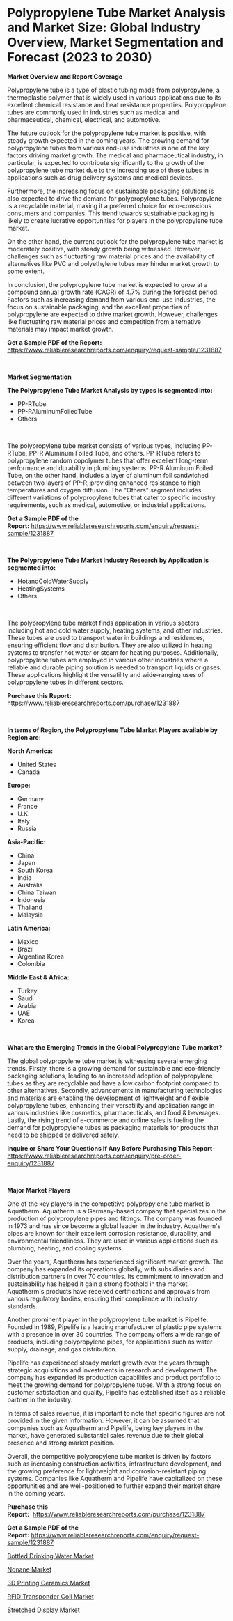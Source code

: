 <p><h1>Polypropylene Tube Market Analysis and Market Size: Global Industry Overview, Market Segmentation and Forecast (2023 to 2030)</h1></p><p><strong>Market Overview and Report Coverage</strong></p>
<p><p>Polypropylene tube is a type of plastic tubing made from polypropylene, a thermoplastic polymer that is widely used in various applications due to its excellent chemical resistance and heat resistance properties. Polypropylene tubes are commonly used in industries such as medical and pharmaceutical, chemical, electrical, and automotive.</p><p>The future outlook for the polypropylene tube market is positive, with steady growth expected in the coming years. The growing demand for polypropylene tubes from various end-use industries is one of the key factors driving market growth. The medical and pharmaceutical industry, in particular, is expected to contribute significantly to the growth of the polypropylene tube market due to the increasing use of these tubes in applications such as drug delivery systems and medical devices.</p><p>Furthermore, the increasing focus on sustainable packaging solutions is also expected to drive the demand for polypropylene tubes. Polypropylene is a recyclable material, making it a preferred choice for eco-conscious consumers and companies. This trend towards sustainable packaging is likely to create lucrative opportunities for players in the polypropylene tube market.</p><p>On the other hand, the current outlook for the polypropylene tube market is moderately positive, with steady growth being witnessed. However, challenges such as fluctuating raw material prices and the availability of alternatives like PVC and polyethylene tubes may hinder market growth to some extent.</p><p>In conclusion, the polypropylene tube market is expected to grow at a compound annual growth rate (CAGR) of 4.7% during the forecast period. Factors such as increasing demand from various end-use industries, the focus on sustainable packaging, and the excellent properties of polypropylene are expected to drive market growth. However, challenges like fluctuating raw material prices and competition from alternative materials may impact market growth.</p></p>
<p><strong>Get a Sample PDF of the Report:</strong> <a href="https://www.reliableresearchreports.com/enquiry/request-sample/1231887">https://www.reliableresearchreports.com/enquiry/request-sample/1231887</a></p>
<p>&nbsp;</p>
<p><strong>Market Segmentation</strong></p>
<p><strong>The Polypropylene Tube Market Analysis by types is segmented into:</strong></p>
<p><ul><li>PP-RTube</li><li>PP-RAluminumFoiledTube</li><li>Others</li></ul></p>
<p>&nbsp;</p>
<p><p>The polypropylene tube market consists of various types, including PP-RTube, PP-R Aluminum Foiled Tube, and others. PP-RTube refers to polypropylene random copolymer tubes that offer excellent long-term performance and durability in plumbing systems. PP-R Aluminum Foiled Tube, on the other hand, includes a layer of aluminum foil sandwiched between two layers of PP-R, providing enhanced resistance to high temperatures and oxygen diffusion. The "Others" segment includes different variations of polypropylene tubes that cater to specific industry requirements, such as medical, automotive, or industrial applications.</p></p>
<p><strong>Get a Sample PDF of the Report:</strong>&nbsp;<a href="https://www.reliableresearchreports.com/enquiry/request-sample/1231887">https://www.reliableresearchreports.com/enquiry/request-sample/1231887</a></p>
<p>&nbsp;</p>
<p><strong>The Polypropylene Tube Market Industry Research by Application is segmented into:</strong></p>
<p><ul><li>HotandColdWaterSupply</li><li>HeatingSystems</li><li>Others</li></ul></p>
<p>&nbsp;</p>
<p><p>The polypropylene tube market finds application in various sectors including hot and cold water supply, heating systems, and other industries. These tubes are used to transport water in buildings and residences, ensuring efficient flow and distribution. They are also utilized in heating systems to transfer hot water or steam for heating purposes. Additionally, polypropylene tubes are employed in various other industries where a reliable and durable piping solution is needed to transport liquids or gases. These applications highlight the versatility and wide-ranging uses of polypropylene tubes in different sectors.</p></p>
<p><strong>Purchase this Report:</strong>&nbsp; <a href="https://www.reliableresearchreports.com/purchase/1231887">https://www.reliableresearchreports.com/purchase/1231887</a></p>
<p>&nbsp;</p>
<p><strong>In terms of Region, the Polypropylene Tube Market Players available by Region are:</strong></p>
<p>
    <p> <strong> North America: </strong>
        <ul>
            <li>United States</li>
            <li>Canada</li>
        </ul>
        </p> 
    <p> <strong> Europe: </strong>
        <ul>
            <li>Germany</li>
            <li>France</li>
            <li>U.K.</li>
            <li>Italy</li>
            <li>Russia</li>
        </ul>
        </p> 
    <p> <strong> Asia-Pacific: </strong>
        <ul>
            <li>China</li>
            <li>Japan</li>
            <li>South Korea</li>
            <li>India</li>
            <li>Australia</li>
            <li>China Taiwan</li>
            <li>Indonesia</li>
            <li>Thailand</li>
            <li>Malaysia</li>
        </ul>
        </p> 
    <p> <strong> Latin America: </strong>
        <ul>
            <li>Mexico</li>
            <li>Brazil</li>
            <li>Argentina Korea</li>
            <li>Colombia</li>
        </ul>
        </p> 
    <p> <strong> Middle East & Africa: </strong>
        <ul>
            <li>Turkey</li>
            <li>Saudi</li>
            <li>Arabia</li>
            <li>UAE</li>
            <li>Korea</li>
        </ul>
    </p>
    </p>
<p>&nbsp;</p>
<p><strong>What are the Emerging Trends in the Global Polypropylene Tube market?</strong></p>
<p><p>The global polypropylene tube market is witnessing several emerging trends. Firstly, there is a growing demand for sustainable and eco-friendly packaging solutions, leading to an increased adoption of polypropylene tubes as they are recyclable and have a low carbon footprint compared to other alternatives. Secondly, advancements in manufacturing technologies and materials are enabling the development of lightweight and flexible polypropylene tubes, enhancing their versatility and application range in various industries like cosmetics, pharmaceuticals, and food & beverages. Lastly, the rising trend of e-commerce and online sales is fueling the demand for polypropylene tubes as packaging materials for products that need to be shipped or delivered safely.</p></p>
<p><strong>Inquire or Share Your Questions If Any Before Purchasing This Report</strong>- <a href="https://www.reliableresearchreports.com/enquiry/pre-order-enquiry/1231887">https://www.reliableresearchreports.com/enquiry/pre-order-enquiry/1231887</a></p>
<p>&nbsp;</p>
<p><strong>Major Market Players</strong></p>
<p><p>One of the key players in the competitive polypropylene tube market is Aquatherm. Aquatherm is a Germany-based company that specializes in the production of polypropylene pipes and fittings. The company was founded in 1973 and has since become a global leader in the industry. Aquatherm's pipes are known for their excellent corrosion resistance, durability, and environmental friendliness. They are used in various applications such as plumbing, heating, and cooling systems.</p><p>Over the years, Aquatherm has experienced significant market growth. The company has expanded its operations globally, with subsidiaries and distribution partners in over 70 countries. Its commitment to innovation and sustainability has helped it gain a strong foothold in the market. Aquatherm's products have received certifications and approvals from various regulatory bodies, ensuring their compliance with industry standards.</p><p>Another prominent player in the polypropylene tube market is Pipelife. Founded in 1989, Pipelife is a leading manufacturer of plastic pipe systems with a presence in over 30 countries. The company offers a wide range of products, including polypropylene pipes, for applications such as water supply, drainage, and gas distribution.</p><p>Pipelife has experienced steady market growth over the years through strategic acquisitions and investments in research and development. The company has expanded its production capabilities and product portfolio to meet the growing demand for polypropylene tubes. With a strong focus on customer satisfaction and quality, Pipelife has established itself as a reliable partner in the industry.</p><p>In terms of sales revenue, it is important to note that specific figures are not provided in the given information. However, it can be assumed that companies such as Aquatherm and Pipelife, being key players in the market, have generated substantial sales revenue due to their global presence and strong market position.</p><p>Overall, the competitive polypropylene tube market is driven by factors such as increasing construction activities, infrastructure development, and the growing preference for lightweight and corrosion-resistant piping systems. Companies like Aquatherm and Pipelife have capitalized on these opportunities and are well-positioned to further expand their market share in the coming years.</p></p>
<p><strong>Purchase this Report:</strong>&nbsp;&nbsp;<a href="https://www.reliableresearchreports.com/purchase/1231887">https://www.reliableresearchreports.com/purchase/1231887</a></p>
<p></p>
<p><strong>Get a Sample PDF of the Report:</strong>&nbsp;<a href="https://www.reliableresearchreports.com/enquiry/request-sample/1231887">https://www.reliableresearchreports.com/enquiry/request-sample/1231887</a></p>
<p><p><a href="https://medium.com/@cite.teach.super/bottled-drinking-water-market-exploring-market-share-market-trends-and-future-growth-85762b0273ef">Bottled Drinking Water Market</a></p><p><a href="https://github.com/rahu1501/Market-Research-Report-List-1/blob/main/nonane-market.md">Nonane Market</a></p><p><a href="https://github.com/rahu1503/Market-Research-Report-List-1/blob/main/3d-printing-ceramics-market.md">3D Printing Ceramics Market</a></p><p><a href="https://medium.com/@abdulkoss1954/rfid-transponder-coil-market-research-report-its-history-and-forecast-2023-to-2030-a871f99ac497">RFID Transponder Coil Market</a></p><p><a href="https://medium.com/@nyahmertz/stretched-display-market-competitive-analysis-market-trends-and-forecast-to-2030-a394dd7f1ab3">Stretched Display Market</a></p></p>